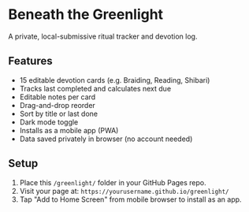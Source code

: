 # Beneath the Greenlight

A private, local-submissive ritual tracker and devotion log.

## Features
- 15 editable devotion cards (e.g. Braiding, Reading, Shibari)
- Tracks last completed and calculates next due
- Editable notes per card
- Drag-and-drop reorder
- Sort by title or last done
- Dark mode toggle
- Installs as a mobile app (PWA)
- Data saved privately in browser (no account needed)

## Setup

1. Place this `/greenlight/` folder in your GitHub Pages repo.
2. Visit your page at: `https://yourusername.github.io/greenlight/`
3. Tap "Add to Home Screen" from mobile browser to install as an app.